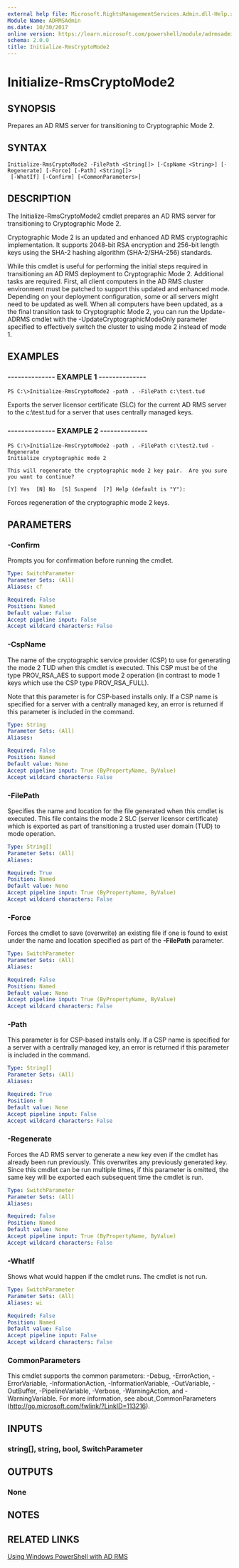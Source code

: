 ```yaml
---
external help file: Microsoft.RightsManagementServices.Admin.dll-Help.xml
Module Name: ADRMSAdmin
ms.date: 10/30/2017
online version: https://learn.microsoft.com/powershell/module/adrmsadmin/initialize-rmscryptomode2?view=windowsserver2012r2-ps&wt.mc_id=ps-gethelp
schema: 2.0.0
title: Initialize-RmsCryptoMode2
---
```


# Initialize-RmsCryptoMode2

## SYNOPSIS
Prepares an AD RMS server for transitioning to Cryptographic Mode 2.

## SYNTAX

```
Initialize-RmsCryptoMode2 -FilePath <String[]> [-CspName <String>] [-Regenerate] [-Force] [-Path] <String[]>
 [-WhatIf] [-Confirm] [<CommonParameters>]
```

## DESCRIPTION
The Initialize-RmsCryptoMode2 cmdlet prepares an AD RMS server for transitioning to Cryptographic Mode 2.

Cryptographic Mode 2 is an updated and enhanced AD RMS cryptographic implementation.
It supports 2048-bit RSA encryption and 256-bit length keys using the SHA-2 hashing algorithm (SHA-2/SHA-256) standards.

While this cmdlet is useful for performing the initial steps required in transitioning an AD RMS deployment to Cryptographic Mode 2.
Additional tasks are required.
First, all client computers in the AD RMS cluster environment must be patched to support this updated and enhanced mode.
Depending on your deployment configuration, some or all servers might need to be updated as well.
When all computers have been updated, as a the final transition task to Cryptographic Mode 2, you can run the Update-ADRMS cmdlet with the -UpdateCryptographicModeOnly parameter specified to effectively switch the cluster to using mode 2 instead of mode 1.

## EXAMPLES

### --------------  EXAMPLE 1 --------------
```
PS C:\>Initialize-RmsCryptoMode2 -path . -FilePath c:\test.tud
```

Exports the server licensor certificate (SLC) for the current AD RMS server to the c:\test.tud for a server that uses centrally managed keys.

### --------------  EXAMPLE 2 --------------
```
PS C:\>Initialize-RmsCryptoMode2 -path . -FilePath c:\test2.tud -Regenerate
Initialize cryptographic mode 2

This will regenerate the cryptographic mode 2 key pair.  Are you sure you want to continue? 

[Y] Yes  [N] No  [S] Suspend  [?] Help (default is "Y"):
```

Forces regeneration of the cryptographic mode 2 keys.

## PARAMETERS

### -Confirm
Prompts you for confirmation before running the cmdlet.

```yaml
Type: SwitchParameter
Parameter Sets: (All)
Aliases: cf

Required: False
Position: Named
Default value: False
Accept pipeline input: False
Accept wildcard characters: False
```

### -CspName
The name of the cryptographic service provider (CSP) to use for generating the mode 2 TUD when this cmdlet is executed.
This CSP must be of the type PROV_RSA_AES to support mode 2 operation (in contrast to mode 1 keys which use the CSP type PROV_RSA_FULL).

Note that this parameter is for CSP-based installs only.
If a CSP name is specified for a server with a centrally managed key, an error is returned if this parameter is included in the command.

```yaml
Type: String
Parameter Sets: (All)
Aliases: 

Required: False
Position: Named
Default value: None
Accept pipeline input: True (ByPropertyName, ByValue)
Accept wildcard characters: False
```

### -FilePath
Specifies the name and location for the file generated when this cmdlet is executed.
This file contains the mode 2 SLC (server licensor certificate) which is exported as part of transitioning a trusted user domain (TUD) to mode operation.

```yaml
Type: String[]
Parameter Sets: (All)
Aliases: 

Required: True
Position: Named
Default value: None
Accept pipeline input: True (ByPropertyName, ByValue)
Accept wildcard characters: False
```

### -Force
Forces the cmdlet to save (overwrite) an existing file if one is found to exist under the name and location specified as part of the **-FilePath** parameter.

```yaml
Type: SwitchParameter
Parameter Sets: (All)
Aliases: 

Required: False
Position: Named
Default value: None
Accept pipeline input: True (ByPropertyName, ByValue)
Accept wildcard characters: False
```

### -Path
This parameter is for CSP-based installs only.
If a CSP name is specified for a server with a centrally managed key, an error is returned if this parameter is included in the command.
```yaml
Type: String[]
Parameter Sets: (All)
Aliases: 

Required: True
Position: 0
Default value: None
Accept pipeline input: False
Accept wildcard characters: False
```

### -Regenerate
Forces the AD RMS server to generate a new key even if the cmdlet has already been run previously.
This overwrites any previously generated key.
Since this cmdlet can be run multiple times, if this parameter is omitted, the same key will be exported each subsequent time the cmdlet is run.

```yaml
Type: SwitchParameter
Parameter Sets: (All)
Aliases: 

Required: False
Position: Named
Default value: None
Accept pipeline input: True (ByPropertyName, ByValue)
Accept wildcard characters: False
```

### -WhatIf
Shows what would happen if the cmdlet runs.
The cmdlet is not run.

```yaml
Type: SwitchParameter
Parameter Sets: (All)
Aliases: wi

Required: False
Position: Named
Default value: False
Accept pipeline input: False
Accept wildcard characters: False
```

### CommonParameters
This cmdlet supports the common parameters: -Debug, -ErrorAction, -ErrorVariable, -InformationAction, -InformationVariable, -OutVariable, -OutBuffer, -PipelineVariable, -Verbose, -WarningAction, and -WarningVariable. For more information, see about_CommonParameters (http://go.microsoft.com/fwlink/?LinkID=113216).

## INPUTS

### string[], string, bool, SwitchParameter

## OUTPUTS

### None

## NOTES

## RELATED LINKS

[Using Windows PowerShell with AD RMS](https://go.microsoft.com/fwlink/?LinkId=136806)

